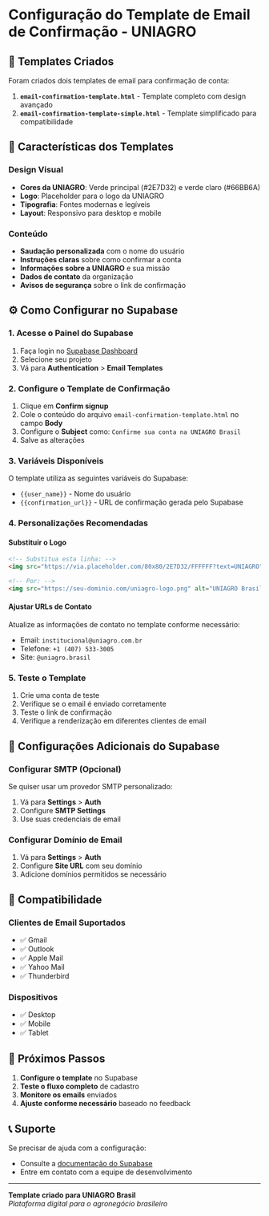 # Configuração do Template de Email de Confirmação - UNIAGRO

## 📧 Templates Criados

Foram criados dois templates de email para confirmação de conta:

1. **`email-confirmation-template.html`** - Template completo com design avançado
2. **`email-confirmation-template-simple.html`** - Template simplificado para compatibilidade

## 🎨 Características dos Templates

### Design Visual
- **Cores da UNIAGRO**: Verde principal (#2E7D32) e verde claro (#66BB6A)
- **Logo**: Placeholder para o logo da UNIAGRO
- **Tipografia**: Fontes modernas e legíveis
- **Layout**: Responsivo para desktop e mobile

### Conteúdo
- **Saudação personalizada** com o nome do usuário
- **Instruções claras** sobre como confirmar a conta
- **Informações sobre a UNIAGRO** e sua missão
- **Dados de contato** da organização
- **Avisos de segurança** sobre o link de confirmação

## ⚙️ Como Configurar no Supabase

### 1. Acesse o Painel do Supabase
1. Faça login no [Supabase Dashboard](https://app.supabase.com)
2. Selecione seu projeto
3. Vá para **Authentication** > **Email Templates**

### 2. Configure o Template de Confirmação
1. Clique em **Confirm signup**
2. Cole o conteúdo do arquivo `email-confirmation-template.html` no campo **Body**
3. Configure o **Subject** como: `Confirme sua conta na UNIAGRO Brasil`
4. Salve as alterações

### 3. Variáveis Disponíveis
O template utiliza as seguintes variáveis do Supabase:
- `{{user_name}}` - Nome do usuário
- `{{confirmation_url}}` - URL de confirmação gerada pelo Supabase

### 4. Personalizações Recomendadas

#### Substituir o Logo
```html
<!-- Substitua esta linha: -->
<img src="https://via.placeholder.com/80x80/2E7D32/FFFFFF?text=UNIAGRO" alt="UNIAGRO Brasil" class="logo">

<!-- Por: -->
<img src="https://seu-dominio.com/uniagro-logo.png" alt="UNIAGRO Brasil" class="logo">
```

#### Ajustar URLs de Contato
Atualize as informações de contato no template conforme necessário:
- Email: `institucional@uniagro.com.br`
- Telefone: `+1 (407) 533-3005`
- Site: `@uniagro.brasil`

### 5. Teste o Template
1. Crie uma conta de teste
2. Verifique se o email é enviado corretamente
3. Teste o link de confirmação
4. Verifique a renderização em diferentes clientes de email

## 🔧 Configurações Adicionais do Supabase

### Configurar SMTP (Opcional)
Se quiser usar um provedor SMTP personalizado:
1. Vá para **Settings** > **Auth**
2. Configure **SMTP Settings**
3. Use suas credenciais de email

### Configurar Domínio de Email
1. Vá para **Settings** > **Auth**
2. Configure **Site URL** com seu domínio
3. Adicione domínios permitidos se necessário

## 📱 Compatibilidade

### Clientes de Email Suportados
- ✅ Gmail
- ✅ Outlook
- ✅ Apple Mail
- ✅ Yahoo Mail
- ✅ Thunderbird

### Dispositivos
- ✅ Desktop
- ✅ Mobile
- ✅ Tablet

## 🚀 Próximos Passos

1. **Configure o template** no Supabase
2. **Teste o fluxo completo** de cadastro
3. **Monitore os emails** enviados
4. **Ajuste conforme necessário** baseado no feedback

## 📞 Suporte

Se precisar de ajuda com a configuração:
- Consulte a [documentação do Supabase](https://supabase.com/docs/guides/auth/email-templates)
- Entre em contato com a equipe de desenvolvimento

---

**Template criado para UNIAGRO Brasil**  
*Plataforma digital para o agronegócio brasileiro*
